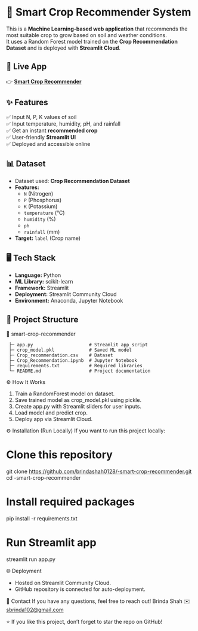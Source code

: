 # 🌱 Smart Crop Recommender System

This is a **Machine Learning-based web application** that recommends the most suitable crop to grow based on soil and weather conditions.  
It uses a Random Forest model trained on the **Crop Recommendation Dataset** and is deployed with **Streamlit Cloud**.


## 🚀 Live App
👉 [**Smart Crop Recommender**](https://smart-crop-recommender.streamlit.app/)


## ✨ Features
✅ Input N, P, K values of soil  
✅ Input temperature, humidity, pH, and rainfall  
✅ Get an instant **recommended crop**  
✅ User-friendly **Streamlit UI**  
✅ Deployed and accessible online


## 📊 Dataset
- Dataset used: **Crop Recommendation Dataset**
- **Features:**
  - `N` (Nitrogen)
  - `P` (Phosphorus)
  - `K` (Potassium)
  - `temperature` (°C)
  - `humidity` (%)
  - `ph`
  - `rainfall` (mm)
- **Target:** `label` (Crop name)


## 🖥️ Tech Stack
- **Language:** Python  
- **ML Library:** scikit-learn  
- **Framework:** Streamlit  
- **Deployment:** Streamlit Community Cloud  
- **Environment:** Anaconda, Jupyter Notebook
  

## 📂 Project Structure

🌾 smart-crop-recommender
```text
 ├─ app.py                     # Streamlit app script
 ├─ crop_model.pkl             # Saved ML model
 ├─ Crop_recommendation.csv    # Dataset
 ├─ Crop_Recommendation.ipynb  # Jupyter Notebook
 ├─ requirements.txt           # Required libraries
 └─ README.md                  # Project documentation

```
⚙️ How It Works
1. Train a RandomForest model on dataset.
2. Save trained model as crop_model.pkl using pickle.
3. Create app.py with Streamlit sliders for user inputs.
4. Load model and predict crop.
5. Deploy app via Streamlit Cloud.

⚙️ Installation (Run Locally)
If you want to run this project locally:

# Clone this repository
git clone https://github.com/brindashah0128/-smart-crop-recommender.git
cd -smart-crop-recommender

# Install required packages
pip install -r requirements.txt

# Run Streamlit app
streamlit run app.py


🌐 Deployment
- Hosted on Streamlit Community Cloud.
- GitHub repository is connected for auto-deployment.

📧 Contact
If you have any questions, feel free to reach out!
Brinda Shah
✉️ sbrinda102@gmail.com

⭐ If you like this project, don’t forget to star the repo on GitHub!
